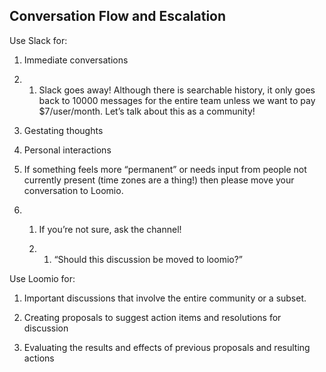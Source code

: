 ## Conversation Flow and Escalation

Use Slack for:

1. Immediate conversations

2. 1. Slack goes away! Although there is searchable history, it only goes back to 10000 messages for the entire team unless we want to pay $7/user/month. Let’s talk about this as a community!
3. Gestating thoughts

4. Personal interactions

5. If something feels more “permanent” or needs input from people not currently present \(time zones are a thing!\) then please move your conversation to Loomio.

6. 1. If you’re not sure, ask the channel!

   2. 1. “Should this discussion be moved to loomio?”

Use Loomio for:

1. Important discussions that involve the entire community or a subset.

2. Creating proposals to suggest action items and resolutions for discussion

3. Evaluating the results and effects of previous proposals and resulting actions



